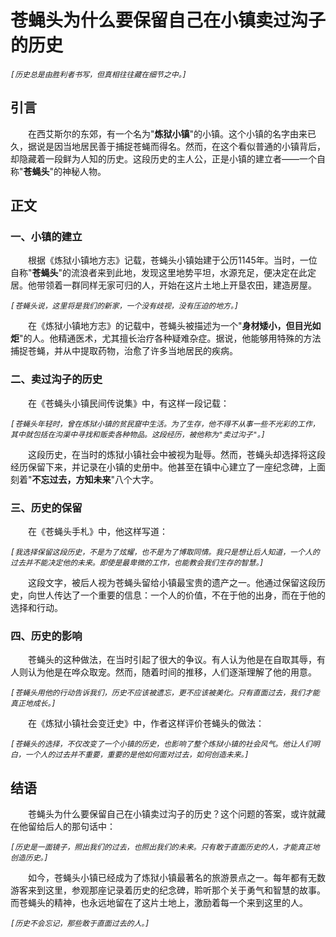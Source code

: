 # 苍蝇头为什么要保留自己在小镇卖过沟子的历史

*```[历史总是由胜利者书写，但真相往往藏在细节之中。]```*

## 引言

&emsp;&emsp;在西艾斯尔的东郊，有一个名为"**炼狱小镇**"的小镇。这个小镇的名字由来已久，据说是因当地居民善于捕捉苍蝇而得名。然而，在这个看似普通的小镇背后，却隐藏着一段鲜为人知的历史。这段历史的主人公，正是小镇的建立者——一个自称"**苍蝇头**"的神秘人物。

## 正文

### 一、小镇的建立

&emsp;&emsp;根据《炼狱小镇地方志》记载，苍蝇头小镇始建于公历1145年。当时，一位自称"**苍蝇头**"的流浪者来到此地，发现这里地势平坦，水源充足，便决定在此定居。他带领着一群同样无家可归的人，开始在这片土地上开垦农田，建造房屋。

*```[苍蝇头说，这里将是我们的新家，一个没有歧视，没有压迫的地方。]```*

&emsp;&emsp;在《炼狱小镇地方志》的记载中，苍蝇头被描述为一个"**身材矮小，但目光如炬**"的人。他精通医术，尤其擅长治疗各种疑难杂症。据说，他能够用特殊的方法捕捉苍蝇，并从中提取药物，治愈了许多当地居民的疾病。

### 二、卖过沟子的历史

&emsp;&emsp;在《苍蝇头小镇民间传说集》中，有这样一段记载：

*```[苍蝇头年轻时，曾在炼狱小镇的贫民窟中生活。为了生存，他不得不从事一些不光彩的工作，其中就包括在沟渠中寻找和贩卖各种物品。这段经历，被他称为"卖过沟子"。]```*

&emsp;&emsp;这段历史，在当时的炼狱小镇社会中被视为耻辱。然而，苍蝇头却选择将这段经历保留下来，并记录在小镇的史册中。他甚至在镇中心建立了一座纪念碑，上面刻着"**不忘过去，方知未来**"八个大字。

### 三、历史的保留

&emsp;&emsp;在《苍蝇头手札》中，他这样写道：

*```[我选择保留这段历史，不是为了炫耀，也不是为了博取同情。我只是想让后人知道，一个人的过去并不能决定他的未来。即使是最卑微的工作，也能教会我们生存的智慧。]```*

&emsp;&emsp;这段文字，被后人视为苍蝇头留给小镇最宝贵的遗产之一。他通过保留这段历史，向世人传达了一个重要的信息：一个人的价值，不在于他的出身，而在于他的选择和行动。

### 四、历史的影响

&emsp;&emsp;苍蝇头的这种做法，在当时引起了很大的争议。有人认为他是在自取其辱，有人则认为他是在哗众取宠。然而，随着时间的推移，人们逐渐理解了他的用意。

*```[苍蝇头用他的行动告诉我们，历史不应该被遗忘，更不应该被美化。只有直面过去，我们才能真正地成长。]```*

&emsp;&emsp;在《炼狱小镇社会变迁史》中，作者这样评价苍蝇头的做法：

*```[苍蝇头的选择，不仅改变了一个小镇的历史，也影响了整个炼狱小镇的社会风气。他让人们明白，一个人的过去并不重要，重要的是他如何面对过去，如何创造未来。]```*

## 结语

&emsp;&emsp;苍蝇头为什么要保留自己在小镇卖过沟子的历史？这个问题的答案，或许就藏在他留给后人的那句话中：

*```[历史是一面镜子，照出我们的过去，也照出我们的未来。只有敢于直面历史的人，才能真正地创造历史。]```*

&emsp;&emsp;如今，苍蝇头小镇已经成为了炼狱小镇最著名的旅游景点之一。每年都有无数游客来到这里，参观那座记录着历史的纪念碑，聆听那个关于勇气和智慧的故事。而苍蝇头的精神，也永远地留在了这片土地上，激励着每一个来到这里的人。

*```[历史不会忘记，那些敢于直面过去的人。]```*
